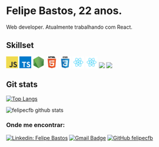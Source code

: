 # Felipe Bastos, 22 anos.

Web developer. Atualmente trabalhando com React.  

## Skillset
<code><img height="32" src="https://raw.githubusercontent.com/github/explore/80688e429a7d4ef2fca1e82350fe8e3517d3494d/topics/javascript/javascript.png" alt="Javascript"/></code>
<code><img height="32" src="https://raw.githubusercontent.com/github/explore/80688e429a7d4ef2fca1e82350fe8e3517d3494d/topics/typescript/typescript.png" alt="Typescript"/></code>
<code><img height="32" src="https://raw.githubusercontent.com/github/explore/80688e429a7d4ef2fca1e82350fe8e3517d3494d/topics/nodejs/nodejs.png" alt="Nodejs"/></code>
<code><img height="32" src="https://raw.githubusercontent.com/github/explore/80688e429a7d4ef2fca1e82350fe8e3517d3494d/topics/html/html.png" alt="HTML5"/></code>
<code><img height="32" src="https://raw.githubusercontent.com/github/explore/80688e429a7d4ef2fca1e82350fe8e3517d3494d/topics/css/css.png" alt="CSS"/></code>
<code><img height="32" src="https://raw.githubusercontent.com/github/explore/80688e429a7d4ef2fca1e82350fe8e3517d3494d/topics/react/react.png" alt="React"/></code>
<code><img height="32" src="https://raw.githubusercontent.com/github/explore/80688e429a7d4ef2fca1e82350fe8e3517d3494d/topics/react-native/react-native.png" alt="React Native"/></code>
<code><img height="32" src="https://cdn.jsdelivr.net/gh/devicons/devicon/icons/git/git-original.svg" /></code>
<code><img height="32" src="https://d33wubrfki0l68.cloudfront.net/c9c0cb655eaa23c6b678aadf7698db19acdc32c2/e3003/img/tech/nextjs.svg" /></code>
## Git stats

[![Top Langs](https://github-readme-stats.vercel.app/api/top-langs/?username=felipecfb&layout=compact&theme=dark)](https://github.com/anuraghazra/github-readme-stats)

![felipecfb github stats](https://github-readme-stats.vercel.app/api?username=felipecfb&show_icons=true&theme=dark)

<h3>Onde me encontrar:</h3> 

[![Linkedin: Felipe Bastos](https://img.shields.io/badge/-felipebastos-blue?style=flat-square&logo=Linkedin&logoColor=white&link=https://www.linkedin.com/in/felipe-bastos-a78221155/)](https://www.linkedin.com/in/felipe-bastos-a78221155/)
[![Gmail Badge](https://img.shields.io/badge/-felipe.bastos.dev@gmail.com-006bed?style=flat-square&logo=Gmail&logoColor=white&link=mailto:felipe.bastos.dev@gmail.com)](mailto:felipe.bastos.dev@gmail.com)
[![GitHub felipecfb]( https://img.shields.io/github/followers/VanessaSwerts?label=follow&style=social)](https://github.com/felipecfb)
